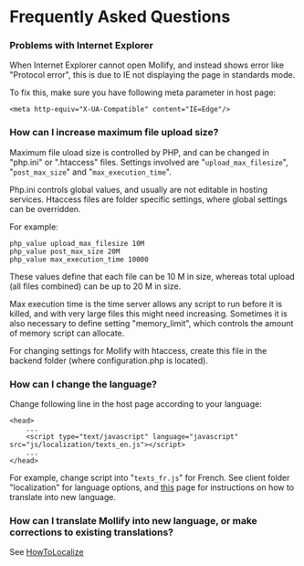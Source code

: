 # Frequently Asked Questions #

### Problems with Internet Explorer ###

When Internet Explorer cannot open Mollify, and instead shows error like "Protocol error", this is due to IE not displaying the page in standards mode.

To fix this, make sure you have following meta parameter in host page:

`<meta http-equiv="X-UA-Compatible" content="IE=Edge"/>`

### How can I increase maximum file upload size? ###

Maximum file uload size is controlled by PHP, and can be changed in "php.ini" or ".htaccess" files. Settings involved are "`upload_max_filesize`", "`post_max_size`" and "`max_execution_time`".

Php.ini controls global values, and usually are not editable in hosting services. Htaccess files are folder specific settings, where global settings can be overridden.

For example:
```
php_value upload_max_filesize 10M 
php_value post_max_size 20M 
php_value max_execution_time 10000
```

These values define that each file can be 10 M in size, whereas total upload (all files combined) can be up to 20 M in size.

Max execution time is the time server allows any script to run before it is killed, and with very large files this might need increasing. Sometimes it is also necessary to define setting "memory\_limit", which controls the amount of memory script can allocate.

For changing settings for Mollify with htaccess, create this file in the backend folder (where configuration.php is located).

### How can I change the language? ###

Change following line in the host page according to your language:
```
<head>
    ...
    <script type="text/javascript" language="javascript" src="js/localization/texts_en.js"></script>
    ...
</head>
```

For example, change script into "`texts_fr.js`" for French. See client folder "localization" for language options, and [this](HowToLocalize.md) page for instructions on how to translate into new language.

### How can I translate Mollify into new language, or make corrections to existing translations? ###

See [HowToLocalize](HowToLocalize.md)